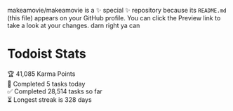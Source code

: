 makeamovie/makeamovie is a ✨ special ✨ repository because its `README.md` (this file) appears on your GitHub profile.
You can click the Preview link to take a look at your changes. darn right ya can

# Todoist Stats

<!-- TODO-IST:START -->
🏆  41,085 Karma Points           
🌸  Completed 5 tasks today           
✅  Completed 28,514 tasks so far           
⏳  Longest streak is 328 days
<!-- TODO-IST:END -->